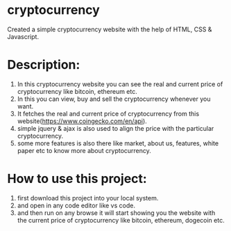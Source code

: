 # cryptocurrency
Created a simple cryptocurrency website with the help of HTML, CSS &amp; Javascript.

# Description:
1. In this cryptocurrency website you can see the real and current price of cryptocurrency like bitcoin, ethereum etc.
2. In this you can view, buy and sell the cryptocurrency whenever you want.
3. It fetches the real and current price of cryptocurrency from this website(https://www.coingecko.com/en/api).
4. simple jquery & ajax is also used to align the price with the particular cryptocurrency.
5. some more features is also there like market, about us, features, white paper etc to know more about cryptocurrency.


# How to use this project:
1. first download this project into your local system.
2. and open in any code editor like vs code.
3. and then run on any browse it will start showing you the website with the current price of cryptocurrency like bitcoin, ethereum, dogecoin etc. 
